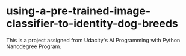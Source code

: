 # using-a-pre-trained-image-classifier-to-identity-dog-breeds

This is a project assigned from Udacity's AI Programming with Python Nanodegree Program.
